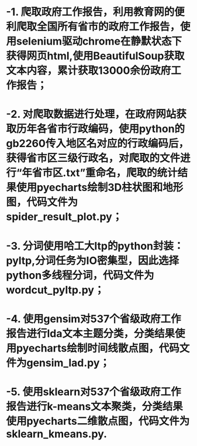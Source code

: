 # -1. 爬取政府工作报告，利用教育网的便利爬取全国所有省市的政府工作报告，使用selenium驱动chrome在静默状态下获得网页html,使用BeautifulSoup获取文本内容，累计获取13000余份政府工作报告；

# -2. 对爬取数据进行处理，在政府网站获取历年各省市行政编码，使用python的gb2260传入地区名对应的行政编码后，获得省市区三级行政名，对爬取的文件进行“年省市区.txt”重命名，爬取的统计结果使用pyecharts绘制3D柱状图和地形图，代码文件为spider_result_plot.py；

# -3. 分词使用哈工大ltp的python封装：pyltp,分词任务为IO密集型，因此选择python多线程分词，代码文件为wordcut_pyltp.py；

# -4. 使用gensim对537个省级政府工作报告进行lda文本主题分类，分类结果使用pyecharts绘制时间线散点图，代码文件为gensim_lad.py；

# -5. 使用sklearn对537个省级政府工作报告进行k-means文本聚类，分类结果使用pyecharts二维散点图，代码文件为sklearn_kmeans.py.
